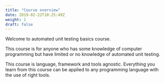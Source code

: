```yaml
---
title: "Course overview"
date: 2019-02-22T10:25:49Z
weight: 1
draft: false
---
```

Welcome to automated unit testing basics course.

This course is for anyone who has some knowledge of computer programming but have limited or no knowledge of automated unit testing.

This course is language, framework and tools agnostic. Everything you learn from this course can be applied to any programming language with the use of right tools.

